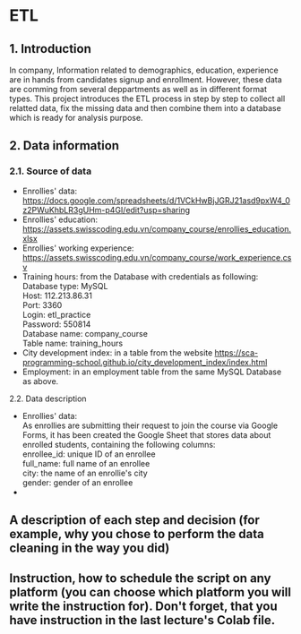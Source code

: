 # ETL

## 1. Introduction
In company, Information related to demographics, education, experience are in hands from candidates signup and enrollment.
However, these data are comming from several deppartments as well as in different format types.
This project introduces the ETL process in step by step to collect all relatted data, fix the missing data and then combine them into a database which is ready for analysis purpose.

## 2. Data information
### 2.1. Source of data
- Enrollies' data: https://docs.google.com/spreadsheets/d/1VCkHwBjJGRJ21asd9pxW4_0z2PWuKhbLR3gUHm-p4GI/edit?usp=sharing
- Enrollies' education: https://assets.swisscoding.edu.vn/company_course/enrollies_education.xlsx
- Enrollies' working experience: https://assets.swisscoding.edu.vn/company_course/work_experience.csv
- Training hours: from the Database with credentials as following: \
       Database type: MySQL \
       Host: 112.213.86.31 \
       Port: 3360 \
       Login: etl_practice \
       Password: 550814 \
       Database name: company_course \
       Table name: training_hours
- City development index: in a table from the website https://sca-programming-school.github.io/city_development_index/index.html
- Employment: in an employment table from the same MySQL Database as above.

2.2. Data description
- Enrollies' data: \
       As enrollies are submitting their request to join the course via Google Forms, it has been created the Google Sheet that stores data about enrolled students, containing the following columns: \
       enrollee_id: unique ID of an enrollee \
       full_name: full name of an enrollee \
       city: the name of an enrollie's city \
       gender: gender of an enrollee
- 
## A description of each step and decision (for example, why you chose to perform the data cleaning in the way you did)

## Instruction, how to schedule the script on any platform (you can choose which platform you will write the instruction for). Don't forget, that you have instruction in the last lecture's Colab file.
